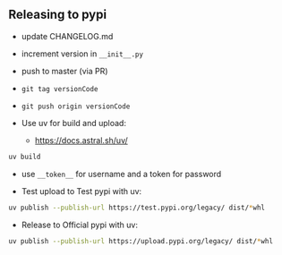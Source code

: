 ## Releasing to pypi

* update CHANGELOG.md
* increment version in `__init__.py`
* push to master (via PR)
* `git tag versionCode`
* `git push origin versionCode`

* Use uv for build and upload:
    - https://docs.astral.sh/uv/

```bash
uv build
```
* use `__token__` for username and a token for password

* Test upload to Test pypi with uv:

```bash
uv publish --publish-url https://test.pypi.org/legacy/ dist/*whl
```

* Release to Official pypi with uv:

```bash
uv publish --publish-url https://upload.pypi.org/legacy/ dist/*whl
```
